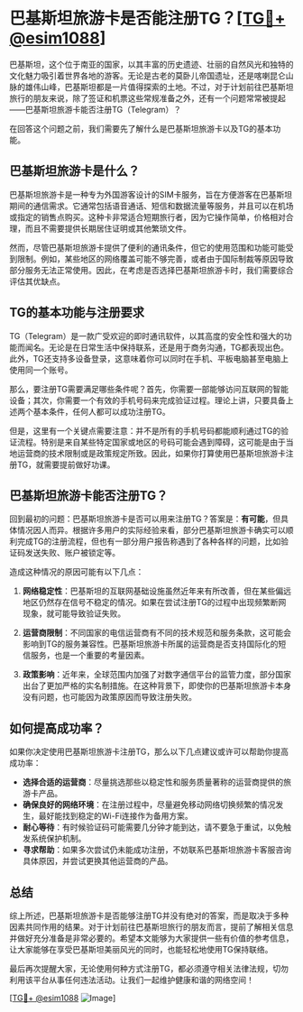 # 巴基斯坦旅游卡是否能注册TG？[[TG💪+ @esim1088](https://t.me/s/esim1088)]

巴基斯坦，这个位于南亚的国家，以其丰富的历史遗迹、壮丽的自然风光和独特的文化魅力吸引着世界各地的游客。无论是古老的莫卧儿帝国遗址，还是喀喇昆仑山脉的雄伟山峰，巴基斯坦都是一片值得探索的土地。不过，对于计划前往巴基斯坦旅行的朋友来说，除了签证和机票这些常规准备之外，还有一个问题常常被提起——巴基斯坦旅游卡能否注册TG（Telegram）？

在回答这个问题之前，我们需要先了解什么是巴基斯坦旅游卡以及TG的基本功能。

## 巴基斯坦旅游卡是什么？

巴基斯坦旅游卡是一种专为外国游客设计的SIM卡服务，旨在方便游客在巴基斯坦期间的通信需求。它通常包括语音通话、短信和数据流量等服务，并且可以在机场或指定的销售点购买。这种卡非常适合短期旅行者，因为它操作简单，价格相对合理，而且不需要提供长期居住证明或其他繁琐文件。

然而，尽管巴基斯坦旅游卡提供了便利的通讯条件，但它的使用范围和功能可能受到限制。例如，某些地区的网络覆盖可能不够完善，或者由于国际制裁等原因导致部分服务无法正常使用。因此，在考虑是否选择巴基斯坦旅游卡时，我们需要综合评估其优缺点。

## TG的基本功能与注册要求

TG（Telegram）是一款广受欢迎的即时通讯软件，以其高度的安全性和强大的功能而闻名。无论是在日常生活中保持联系，还是用于商务沟通，TG都表现出色。此外，TG还支持多设备登录，这意味着你可以同时在手机、平板电脑甚至电脑上使用同一个账号。

那么，要注册TG需要满足哪些条件呢？首先，你需要一部能够访问互联网的智能设备；其次，你需要一个有效的手机号码来完成验证过程。理论上讲，只要具备上述两个基本条件，任何人都可以成功注册TG。

但是，这里有一个关键点需要注意：并不是所有的手机号码都能顺利通过TG的验证流程。特别是来自某些特定国家或地区的号码可能会遇到障碍，这可能是由于当地运营商的技术限制或是政策规定所致。因此，如果你打算使用巴基斯坦旅游卡注册TG，就需要提前做好功课。

## 巴基斯坦旅游卡能否注册TG？

回到最初的问题：巴基斯坦旅游卡是否可以用来注册TG？答案是：**有可能**，但具体情况因人而异。根据许多用户的实际经验来看，部分巴基斯坦旅游卡确实可以顺利完成TG的注册流程，但也有一部分用户报告称遇到了各种各样的问题，比如验证码发送失败、账户被锁定等。

造成这种情况的原因可能有以下几点：

1. **网络稳定性**：巴基斯坦的互联网基础设施虽然近年来有所改善，但在某些偏远地区仍然存在信号不稳定的情况。如果在尝试注册TG的过程中出现频繁断网现象，就可能导致验证失败。
   
2. **运营商限制**：不同国家的电信运营商有不同的技术规范和服务条款，这可能会影响到TG的服务兼容性。巴基斯坦旅游卡所属的运营商是否支持国际化的短信服务，也是一个重要的考量因素。

3. **政策影响**：近年来，全球范围内加强了对数字通信平台的监管力度，部分国家出台了更加严格的实名制措施。在这种背景下，即使你的巴基斯坦旅游卡本身没有问题，也可能因为政策原因而导致注册失败。

## 如何提高成功率？

如果你决定使用巴基斯坦旅游卡注册TG，那么以下几点建议或许可以帮助你提高成功率：

- **选择合适的运营商**：尽量挑选那些以稳定性和服务质量著称的运营商提供的旅游卡产品。
- **确保良好的网络环境**：在注册过程中，尽量避免移动网络切换频繁的情况发生，最好能找到稳定的Wi-Fi连接作为备用方案。
- **耐心等待**：有时候验证码可能需要几分钟才能到达，请不要急于重试，以免触发系统保护机制。
- **寻求帮助**：如果多次尝试仍未能成功注册，不妨联系巴基斯坦旅游卡客服咨询具体原因，并尝试更换其他运营商的产品。

## 总结

综上所述，巴基斯坦旅游卡是否能够注册TG并没有绝对的答案，而是取决于多种因素共同作用的结果。对于计划前往巴基斯坦旅行的朋友而言，提前了解相关信息并做好充分准备是非常必要的。希望本文能够为大家提供一些有价值的参考信息，让大家能够在享受巴基斯坦美丽风光的同时，也能轻松地使用TG保持联络。

最后再次提醒大家，无论使用何种方式注册TG，都必须遵守相关法律法规，切勿利用该平台从事任何违法活动。让我们一起维护健康和谐的网络空间！

[[TG💪+ @esim1088](https://t.me/s/esim1088) ![Image](https://i.postimg.cc/4NQfJmqS/Snipaste-2025-05-13-00-14-12.png)]